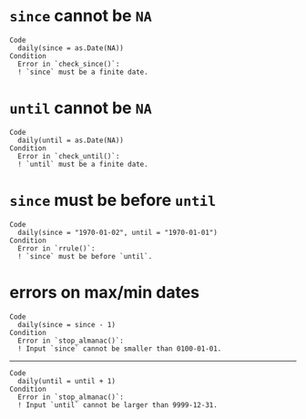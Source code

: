 # `since` cannot be `NA`

    Code
      daily(since = as.Date(NA))
    Condition
      Error in `check_since()`:
      ! `since` must be a finite date.

# `until` cannot be `NA`

    Code
      daily(until = as.Date(NA))
    Condition
      Error in `check_until()`:
      ! `until` must be a finite date.

# `since` must be before `until`

    Code
      daily(since = "1970-01-02", until = "1970-01-01")
    Condition
      Error in `rrule()`:
      ! `since` must be before `until`.

# errors on max/min dates

    Code
      daily(since = since - 1)
    Condition
      Error in `stop_almanac()`:
      ! Input `since` cannot be smaller than 0100-01-01.

---

    Code
      daily(until = until + 1)
    Condition
      Error in `stop_almanac()`:
      ! Input `until` cannot be larger than 9999-12-31.

